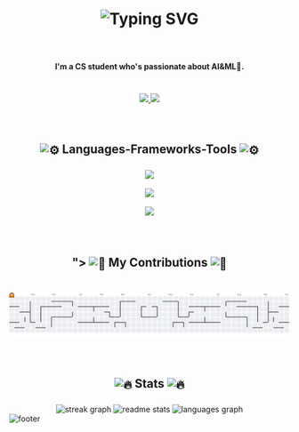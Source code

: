 <!--<div align="right">
  <img src="https://visitor-badge.laobi.icu/badge?page_id=3bdop.3bdop&">
 </div> -->
<h1 align="center">
  <img src="https://readme-typing-svg.demolab.com?font=Righteous&fontweight=bold&size=35&center=true&vCenter=true&width=500&height=70&duration=4000&lines=Hi+there+%F0%9F%91%8B;I'm+Abdulrahman!" alt="Typing SVG" />
</h1>

###

<br clear="both">

<h4 align="center">I'm a CS student who's passionate about AI&ML🤖.</h4>

###
<br>
<div align="center">
  <a href="https://www.linkedin.com/in/3bdop" target="_blank">
    <img src="https://img.shields.io/badge/LinkedIn-0077B5?style=for-the-badge&logo=linkedin&logoColor=white" target="_blank" />
  </a>
  <a href="mailto:amuhana22@gmail.com" target="_blank">
    <img src="https://img.shields.io/badge/Gmail-333333?style=for-the-badge&logo=gmail&logoColor=red" />
  </a>
</div>

###

<br clear="both">

<h2 align="center">
  <picture>
  <img src="https://fonts.gstatic.com/s/e/notoemoji/latest/2699_fe0f/512.gif" alt="⚙" width="32" height="32"align="center">
</picture>
  Languages-Frameworks-Tools 
  <picture>
  <img src="https://fonts.gstatic.com/s/e/notoemoji/latest/2699_fe0f/512.gif" alt="⚙" width="32" height="32"align="center">
</picture></h2>

###

[comment]: <img align="right" height="135" src="https://cdna.artstation.com/p/assets/images/images/028/102/058/original/pixel-jeff-matrix-s.gif?1593487263"  />

###

<!-- <div align="center">
  <img src="https://skillicons.dev/icons?i=js" height="60" alt="javascript logo"  />
  <img width="5" />
  <img src="https://skillicons.dev/icons?i=html" height="60" alt="html5 logo"  />
  <img width="5" />
  <img src="https://skillicons.dev/icons?i=css" height="60" alt="css3 logo"  />
  <img width="5" />
  <img src="https://skillicons.dev/icons?i=cs" height="60" alt="csharp logo"  />
  <img width="5" />
  <img src="https://skillicons.dev/icons?i=py" height="60" alt="python logo"  />
  <img width="5" />
  <img src="https://skillicons.dev/icons?i=java" height="60" alt="java logo"  />
  <img width="5" />
  <img src="https://skillicons.dev/icons?i=firebase" height="60" alt="firebase logo"  />
  <img width="5" />
  <img src="https://skillicons.dev/icons?i=flask" height="60" alt="flask logo"  />
  <img width="5" />
  <img src="https://skillicons.dev/icons?i=git" height="60" alt="git logo"  />
<!--   <img width="5" /> -->
<!--   <img src="https://cdn.simpleicons.org/jupyter/F37626" height="60" alt="jupyter logo"  /> -->
 <!-- <img width="5" />
  <img src="https://skillicons.dev/icons?i=linux" height="60" alt="linux logo"  />
  <img width="5" />
  <img src="https://skillicons.dev/icons?i=mongodb" height="60" alt="mongodb logo"  />
  <img width="5" />
  <img src="https://skillicons.dev/icons?i=nginx" height="60" alt="nginx logo"  />
  <img width="5" />
  <img src="https://skillicons.dev/icons?i=mysql" height="60" alt="mysql logo"  />
  <img width="5" />
  <img src="https://skillicons.dev/icons?i=unity" height="60" alt="unity logo"  />
  <img width="5" />
  <img src="https://skillicons.dev/icons?i=react" height="60" alt="react logo"  />
  <img width="5" />
  <img src="https://skillicons.dev/icons?i=bash" height="60" alt="bash logo"  />
  <img width="5" />
  <img src="https://skillicons.dev/icons?i=nodejs" height="60" alt="nodejs logo"  />
  <img width="5" />
  <img src="https://skillicons.dev/icons?i=figma" height="60" alt="figma logo"  />
  <img width="5" />
<!--   <img src="https://cdn.jsdelivr.net/gh/devicons/devicon/icons/jira/jira-original.svg" height="60" alt="jira logo"> -->
<!--   <img width="5" /> -->
<!--  <img src="https://skillicons.dev/icons?i=ae" height="60" alt="adobeaftereffects logo"  />
  <img width="5" />
  <img src="https://skillicons.dev/icons?i=vscode" height="60" alt="adobeaftereffects logo"  />
  <img width="5" />
  <img src="https://skillicons.dev/icons?i=notion" height="60" alt="adobeaftereffects logo"  />
  <img width="5" />
  <img src="https://skillicons.dev/icons?i=postman" height="60" alt="adobeaftereffects logo"  />
</div> -->
<div align="center">
  <!-- Line 1: Core Programming Languages -->
  <img src="https://skillicons.dev/icons?i=py,java,cs,js,html,css,tailwind,materialui" /><br/>

  <!-- Line 2: Frameworks, Databases, and Tools -->
  <img src="https://skillicons.dev/icons?i=react,fastapi,flask,nodejs,express,firebase,mysql,mongodb,unity,nginx" /><br/>

  <!-- Line 3: Dev Tools and Design -->
  <img src="https://skillicons.dev/icons?i=git,linux,bash,docker,azure,figma,ae,vscode,notion,postman,vercel" />
</div>

###

<br clear="both">

<h2 align="center">
  <picture>">
  <img src="https://fonts.gstatic.com/s/e/notoemoji/latest/1f40d/512.gif" alt="🐍" width="32" height="32" align="center">
</picture>
  My Contributions 
  <picture>
  <img src="https://fonts.gstatic.com/s/e/notoemoji/latest/1f40d/512.gif" alt="🐍" width="32" height="32" align="center">
</picture>
</h2>

###

<br clear="both">
<!-- ![snake animation](https://github.com/<seu user name>/<seu user name>/blob/output/github-contribution-grid-snake2.svg) -->
<!-- <img src="https://raw.githubusercontent.com/3bdop/3bdop/gh-pages/snake.svg" alt="Snake animation" /> -->
<!-- <img alt="snake eating my contributions" src="https://raw.githubusercontent.com/3bdop/3bdop/gh-pages/github-contribution-grid-snake-dark.svg" /> -->
<picture>
  <source media="(prefers-color-scheme: dark)" srcset="https://raw.githubusercontent.com/3bdop/3bdop/output/pacman-contribution-graph-dark.svg">
  <source media="(prefers-color-scheme: light)" srcset="https://raw.githubusercontent.com/3bdop/3bdop/output/pacman-contribution-graph.svg">
  <img alt="pacman contribution graph" src="https://raw.githubusercontent.com/3bdop/3bdop/output/pacman-contribution-graph.svg">
</picture>

###

<br clear="both">

<h2 align="center">
<picture>
  <img src="https://fonts.gstatic.com/s/e/notoemoji/latest/1f525/512.gif" alt="🔥" width="32" height="32" align="center">
</picture>
  Stats
  <picture>
  <img src="https://fonts.gstatic.com/s/e/notoemoji/latest/1f525/512.gif" alt="🔥" width="32" height="32" align="center">
</picture>
</h2>

###

<div align="center">
  <img src="https://streak-stats.demolab.com?user=3bdop&locale=en&mode=daily&theme=react&hide_border=false&border_radius=5&order=3" height="150" alt="streak graph"  />
  <img width=390 src="https://github-readme-stats.vercel.app/api?username=3bdop&count_private=true&show_icons=true&theme=react&rank_icon=github&hide_border=false&border_radius=10" height="150" alt="readme stats" />
  <img src="https://github-readme-stats.vercel.app/api/top-langs?username=3bdop&locale=en&hide_title=false&layout=compact&card_width=320&langs_count=5&theme=react&hide_border=false&order=2" height="150" alt="languages graph"  />
</div>

<img src="https://raw.githubusercontent.com/halfrost/halfrost/master/icons/header_.png" alt="footer">
